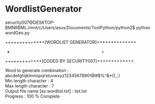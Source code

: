 # WordlistGenerator

security007@DESKTOP-BMNRBML:/mnt/c/Users/asus/Documents/ToolPython/python2$ python wordGen.py

++++++++++++++[WORDLIST GENERATOR]++++++++++++++
+                                              +
+++++++++++++[CODED BY SECURITY007]+++++++++++++


Word to generate combination  : abcdefghijklmnopqrstuvwxyz1234567890!@#$%^&*().,'/<br>
Min length character : 4<br>
Max length character : 7<br>
Output file name [ex:wordlist.txt] : list.txt<br>
Progress : 100 % Complete<br>
